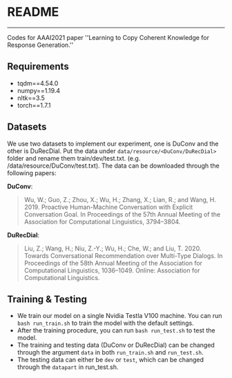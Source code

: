 # README #
----
Codes for AAAI2021 paper ''Learning to Copy Coherent Knowledge for Response Generation.''

## Requirements ##

* tqdm==4.54.0
* numpy==1.19.4
* nltk==3.5
* torch==1.7.1

## Datasets ##
We use two datasets to implement our experiment, one is DuConv and the other is DuRecDial. Put the data under ``data/resource/<DuConv/DuRecDial>`` folder and rename them train/dev/test.txt. (e.g. /data/resource/DuConv/test.txt). The data can be downloaded through the following papers:

**DuConv**: 
> Wu, W.; Guo, Z.; Zhou, X.; Wu, H.; Zhang, X.; Lian, R.;
> and Wang, H. 2019. Proactive Human-Machine Conversation with Explicit Conversation Goal. In Proceedings of the 57th Annual Meeting of the Association for Computational Linguistics, 3794–3804.

**DuRecDial**:
> Liu, Z.; Wang, H.; Niu, Z.-Y.; Wu, H.; Che, W.; and Liu, T. 2020. Towards Conversational Recommendation over Multi-Type Dialogs. In Proceedings of the 58th Annual Meeting of the Association for Computational Linguistics, 1036–1049. Online: Association for Computational Linguistics.

## Training & Testing ##
* We train our model on a single Nvidia Testla V100 machine. You can run ``bash run_train.sh`` to train the model with the default settings. 
* After the training procedure, you can run ``bash run_test.sh`` to test the model. 
* The training and testing data (DuConv or DuRecDial) can be changed through the argument ``data`` in both ``run_train.sh`` and ``run_test.sh``. 
* The testing data can either be ``dev`` or ``test``, which can be changed through the ``datapart`` in run_test.sh. 
 
